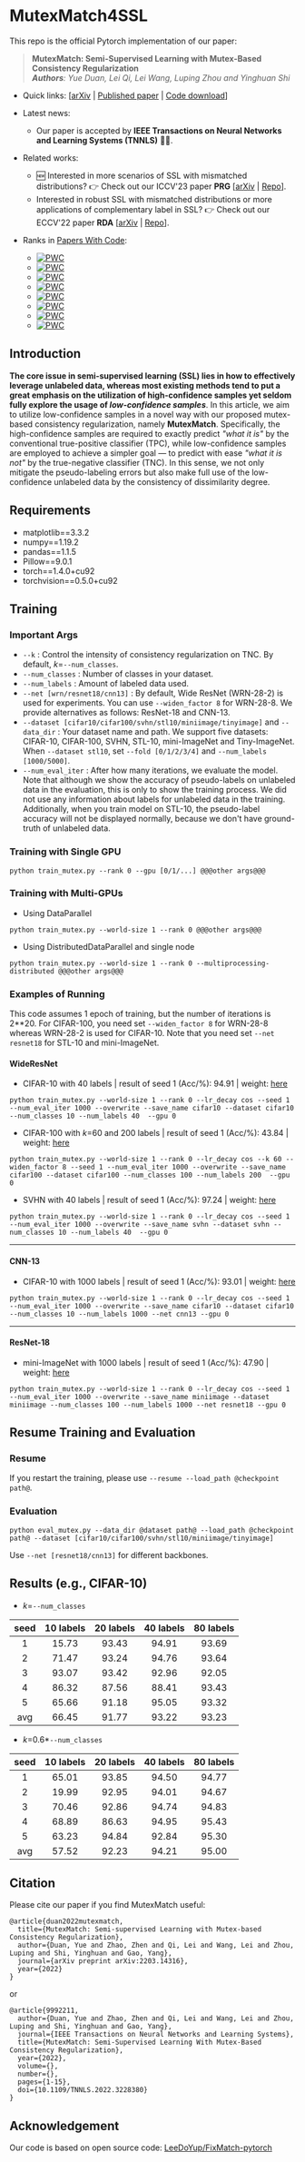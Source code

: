 # MutexMatch4SSL

This repo is the official Pytorch implementation of our paper:

> **MutexMatch: Semi-Supervised Learning with Mutex-Based Consistency Regularization**   
***Authors**: Yue Duan, Lei Qi, Lei Wang, Luping Zhou and Yinghuan Shi*   

 - Quick links: [[arXiv](https://arxiv.org/abs/2203.14316) | [Published paper](https://ieeexplore.ieee.org/document/9992211) | [Code download](https://github.com/NJUyued/MutexMatch4SSL/archive/refs/heads/master.zip)]  
 - Latest news: 
    - Our paper is accepted by **IEEE Transactions on Neural Networks and Learning Systems (TNNLS)** 📕📕.
 - Related works:
    - 🆕 Interested in more scenarios of SSL with mismatched distributions? 👉 Check out our ICCV'23 paper **PRG** [[arXiv](https://arxiv.org/abs/2308.08872) | [Repo](https://github.com/NJUyued/RDA4RobustSSL)].
    - Interested in robust SSL with mismatched distributions or more applications of complementary label in SSL? 👉 Check out our ECCV'22 paper **RDA** [[arXiv](https://arxiv.org/abs/2208.04619) | [Repo](https://github.com/NJUyued/RDA4RobustSSL)].
    

- Ranks in [Papers With Code](https://paperswithcode.com/paper/mutexmatch-semi-supervised-learning-with-1):
    - [![PWC](https://img.shields.io/endpoint.svg?url=https://paperswithcode.com/badge/mutexmatch-semi-supervised-learning-with-1/semi-supervised-image-classification-on-cifar-17)](https://paperswithcode.com/sota/semi-supervised-image-classification-on-cifar-17?p=mutexmatch-semi-supervised-learning-with-1)
    - [![PWC](https://img.shields.io/endpoint.svg?url=https://paperswithcode.com/badge/mutexmatch-semi-supervised-learning-with-1/semi-supervised-image-classification-on-cifar-15)](https://paperswithcode.com/sota/semi-supervised-image-classification-on-cifar-15?p=mutexmatch-semi-supervised-learning-with-1)
    - [![PWC](https://img.shields.io/endpoint.svg?url=https://paperswithcode.com/badge/mutexmatch-semi-supervised-learning-with-1/semi-supervised-image-classification-on-cifar-7)](https://paperswithcode.com/sota/semi-supervised-image-classification-on-cifar-7?p=mutexmatch-semi-supervised-learning-with-1)
    - [![PWC](https://img.shields.io/endpoint.svg?url=https://paperswithcode.com/badge/mutexmatch-semi-supervised-learning-with-1/semi-supervised-image-classification-on-cifar-16)](https://paperswithcode.com/sota/semi-supervised-image-classification-on-cifar-16?p=mutexmatch-semi-supervised-learning-with-1)
    - [![PWC](https://img.shields.io/endpoint.svg?url=https://paperswithcode.com/badge/mutexmatch-semi-supervised-learning-with-1/semi-supervised-image-classification-on-cifar-25)](https://paperswithcode.com/sota/semi-supervised-image-classification-on-cifar-25?p=mutexmatch-semi-supervised-learning-with-1)
    - [![PWC](https://img.shields.io/endpoint.svg?url=https://paperswithcode.com/badge/mutexmatch-semi-supervised-learning-with-1/semi-supervised-image-classification-on-svhn-2)](https://paperswithcode.com/sota/semi-supervised-image-classification-on-svhn-2?p=mutexmatch-semi-supervised-learning-with-1)
    - [![PWC](https://img.shields.io/endpoint.svg?url=https://paperswithcode.com/badge/mutexmatch-semi-supervised-learning-with-1/semi-supervised-image-classification-on-svhn-1)](https://paperswithcode.com/sota/semi-supervised-image-classification-on-svhn-1?p=mutexmatch-semi-supervised-learning-with-1)
    - [![PWC](https://img.shields.io/endpoint.svg?url=https://paperswithcode.com/badge/mutexmatch-semi-supervised-learning-with-1/semi-supervised-image-classification-on-mini-2)](https://paperswithcode.com/sota/semi-supervised-image-classification-on-mini-2?p=mutexmatch-semi-supervised-learning-with-1)


## Introduction

**The core issue in semi-supervised learning (SSL) lies in how to effectively leverage unlabeled data, whereas most existing methods tend to put a great emphasis on the utilization of high-confidence samples yet seldom fully explore the usage of *low-confidence samples***. In this article, we aim to utilize low-confidence samples in a novel way with our proposed mutex-based consistency regularization, namely **MutexMatch**. Specifically, the high-confidence samples are required to exactly predict *"what it is"* by the conventional true-positive classifier (TPC), while low-confidence samples are employed to achieve a simpler goal — to predict with ease *"what it is not"* by the true-negative classifier (TNC). In this sense, we not only mitigate the pseudo-labeling errors but also make full use of the low-confidence unlabeled data by the consistency of dissimilarity degree. 

## Requirements
- matplotlib==3.3.2
- numpy==1.19.2
- pandas==1.1.5
- Pillow==9.0.1
- torch==1.4.0+cu92
- torchvision==0.5.0+cu92
## Training
### Important Args
- `--k` : Control the intensity of consistency regularization on TNC. By default, $k$=`--num_classes`.
- `--num_classes` : Number of classes in your dataset.
- `--num_labels` : Amount of labeled data used.  
- `--net [wrn/resnet18/cnn13]` : By default, Wide ResNet (WRN-28-2) is used for experiments. You can use `--widen_factor 8` for WRN-28-8. We provide alternatives as follows: ResNet-18 and CNN-13.
- `--dataset [cifar10/cifar100/svhn/stl10/miniimage/tinyimage]` and `--data_dir` : Your dataset name and path. We support five datasets: CIFAR-10, CIFAR-100, SVHN, STL-10, mini-ImageNet and Tiny-ImageNet. When `--dataset stl10`, set `--fold [0/1/2/3/4]` and `--num_labels [1000/5000]`.
- `--num_eval_iter` : After how many iterations, we evaluate the model. Note that although we show the accuracy of pseudo-labels on unlabeled data in the evaluation, this is only to show the training process. We did not use any information about labels for unlabeled data in the training. Additionally, when you train model on STL-10, the pseudo-label accuracy will not be displayed normally, because we don't have ground-truth of unlabeled data.
### Training with Single GPU

```
python train_mutex.py --rank 0 --gpu [0/1/...] @@@other args@@@
```
### Training with Multi-GPUs

- Using DataParallel

```
python train_mutex.py --world-size 1 --rank 0 @@@other args@@@
```

- Using DistributedDataParallel and single node

```
python train_mutex.py --world-size 1 --rank 0 --multiprocessing-distributed @@@other args@@@
```

### Examples of Running
This code assumes 1 epoch of training, but the number of iterations is 2\*\*20. For CIFAR-100, you need set `--widen_factor 8` for WRN-28-8 whereas WRN-28-2 is used for CIFAR-10.  Note that you need set `--net resnet18` for STL-10 and mini-ImageNet. 

#### WideResNet
- CIFAR-10 with 40 labels | result of seed 1 (Acc/%): 94.91 | weight: [here][cifar10]
```
python train_mutex.py --world-size 1 --rank 0 --lr_decay cos --seed 1 --num_eval_iter 1000 --overwrite --save_name cifar10 --dataset cifar10 --num_classes 10 --num_labels 40  --gpu 0
```

- CIFAR-100 with $k$=60 and 200 labels | result of seed 1 (Acc/%): 43.84 | weight: [here][cifar100]
```
python train_mutex.py --world-size 1 --rank 0 --lr_decay cos --k 60 --widen_factor 8 --seed 1 --num_eval_iter 1000 --overwrite --save_name cifar100 --dataset cifar100 --num_classes 100 --num_labels 200  --gpu 0
```

- SVHN with 40 labels | result of seed 1 (Acc/%): 97.24 | weight: [here][2]
```
python train_mutex.py --world-size 1 --rank 0 --lr_decay cos --seed 1 --num_eval_iter 1000 --overwrite --save_name svhn --dataset svhn --num_classes 10 --num_labels 40  --gpu 0
```

***
#### CNN-13
- CIFAR-10 with 1000 labels | result of seed 1 (Acc/%): 93.01 | weight: [here][3]
```
python train_mutex.py --world-size 1 --rank 0 --lr_decay cos --seed 1 --num_eval_iter 1000 --overwrite --save_name cifar10 --dataset cifar10 --num_classes 10 --num_labels 1000 --net cnn13 --gpu 0
```

***

#### ResNet-18
- mini-ImageNet with 1000 labels | result of seed 1 (Acc/%): 47.90 | weight: [here][mini]
```
python train_mutex.py --world-size 1 --rank 0 --lr_decay cos --seed 1 --num_eval_iter 1000 --overwrite --save_name miniimage --dataset miniimage --num_classes 100 --num_labels 1000 --net resnet18 --gpu 0
```


## Resume Training and Evaluation
### Resume
If you restart the training, please use `--resume --load_path @checkpoint path@`. 

### Evaluation
```
python eval_mutex.py --data_dir @dataset path@ --load_path @checkpoint path@ --dataset [cifar10/cifar100/svhn/stl10/miniimage/tinyimage] 
```
Use `--net [resnet18/cnn13]` for different backbones.

## Results (e.g., CIFAR-10)
- $k$=`--num_classes`

|seed | 10 labels | 20 labels| 40 labels|80 labels|
| :-----:| :-----:| :----: | :----: |:----: |
| 1| 15.73 | 93.43 |94.91 |93.69|
| 2| 71.47 | 93.24 |94.76 |93.64|
| 3| 93.07 | 93.42 |92.96 |92.05|
| 4| 86.32 | 87.56 |88.41 |93.43|
| 5| 65.66 |91.18 |95.05 |93.32|
|avg | 66.45 |91.77 |93.22 |93.23|

- $k$=0.6\*`--num_classes`

|seed | 10 labels | 20 labels| 40 labels|80 labels|
| :-----:| :-----:| :----: | :----: |:----: |
| 1| 65.01 | 93.85 |94.50 |94.77|
| 2| 19.99 | 92.95 |94.01 |94.67|
| 3| 70.46 | 92.86 |94.74 |94.83|
| 4| 68.89   | 86.63 |94.95 |95.43|
| 5| 63.23 |94.84 |92.84 |95.30|
|avg | 57.52 |92.23 |94.21 |95.00|

## Citation
Please cite our paper if you find MutexMatch useful:

```
@article{duan2022mutexmatch,
  title={MutexMatch: Semi-supervised Learning with Mutex-based Consistency Regularization},
  author={Duan, Yue and Zhao, Zhen and Qi, Lei and Wang, Lei and Zhou, Luping and Shi, Yinghuan and Gao, Yang},
  journal={arXiv preprint arXiv:2203.14316},
  year={2022}
}
```

or 


```
@article{9992211,
  author={Duan, Yue and Zhao, Zhen and Qi, Lei and Wang, Lei and Zhou, Luping and Shi, Yinghuan and Gao, Yang},
  journal={IEEE Transactions on Neural Networks and Learning Systems}, 
  title={MutexMatch: Semi-Supervised Learning With Mutex-Based Consistency Regularization}, 
  year={2022},
  volume={},
  number={},
  pages={1-15},
  doi={10.1109/TNNLS.2022.3228380}
}
```

## Acknowledgement
Our code is based on open source code: [LeeDoYup/FixMatch-pytorch][1]

[1]: https://github.com/LeeDoYup/FixMatch-pytorch
[2]: https://1drv.ms/u/s!Ao848hI985sshh1L1hbkwSWz7fdu?e=JnFxBB
[3]: https://1drv.ms/u/s!Ao848hI985sshhsvuQSFJ-pu1gRv?e=od6PnI
[cifar10]: https://1drv.ms/u/s!Ao848hI985sshhl8PY0R-xZ-leSu?e=4MPVya
[mini]: https://1drv.ms/u/s!Ao848hI985sshh_x8vW7gACP4SRK?e=iuiici
[cifar100]: https://1drv.ms/u/s!Ao848hI985sshiHv6ghquy7ApJ-_?e=gGOXfh
[a]: https://arxiv.org/abs/2203.14316
